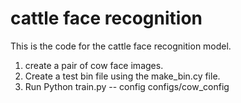 # cattle face recognition
This is the code for the cattle face recognition model.
1. create a pair of cow face images.
2. Create a test bin file using the make_bin.cy file.
3. Run Python train.py -- config configs/cow_config
